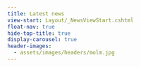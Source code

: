 ```yaml
---
title: Latest news
view-start: Layout/_NewsViewStart.cshtml
float-nav: true
hide-top-title: true
display-carousel: true
header-images:
  - assets/images/headers/molm.jpg
---
```

